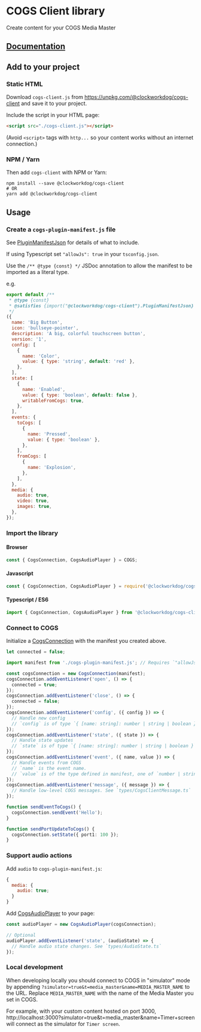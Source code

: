 # COGS Client library

Create content for your COGS Media Master

## [Documentation](https://clockwork-dog.github.io/cogs-client-lib/)

## Add to your project

### Static HTML

Download `cogs-client.js` from https://unpkg.com/@clockworkdog/cogs-client and save it to your project.

Include the script in your HTML page:

```html
<script src="./cogs-client.js"></script>
```

(Avoid `<script>` tags with `http...` so your content works without an internet connection.)

### NPM / Yarn

Then add `cogs-client` with NPM or Yarn:

```shell
npm install --save @clockworkdog/cogs-client
# OR
yarn add @clockworkdog/cogs-client
```

## Usage

### Create a `cogs-plugin-manifest.js` file

See [PluginManifestJson](https://clockwork-dog.github.io/cogs-client-lib/interfaces/PluginManifestJson.html) for details of what to include.

If using Typescript set `"allowJs": true` in your `tsconfig.json`.

Use the `/** @type {const} */` JSDoc annotation to allow the manifest to be imported as a literal type.

e.g.

```js
export default /**
 * @type {const}
 * @satisfies {import("@clockworkdog/cogs-client").PluginManifestJson}
 */
({
  name: 'Big Button',
  icon: 'bullseye-pointer',
  description: 'A big, colorful touchscreen button',
  version: '1',
  config: [
    {
      name: 'Color',
      value: { type: 'string', default: 'red' },
    },
  ],
  state: [
    {
      name: 'Enabled',
      value: { type: 'boolean', default: false },
      writableFromCogs: true,
    },
  ],
  events: {
    toCogs: [
      {
        name: 'Pressed',
        value: { type: 'boolean' },
      },
    ],
    fromCogs: [
      {
        name: 'Explosion',
      },
    ],
  },
  media: {
    audio: true,
    video: true,
    images: true,
  },
});
```

### Import the library

#### Browser

```js
const { CogsConnection, CogsAudioPlayer } = COGS;
```

#### Javascript

```js
const { CogsConnection, CogsAudioPlayer } = require('@clockworkdog/cogs-client');
```

#### Typescript / ES6

```ts
import { CogsConnection, CogsAudioPlayer } from '@clockworkdog/cogs-client';
```

### Connect to COGS

Initialize a [CogsConnection](https://clockwork-dog.github.io/cogs-client-lib/interfaces/CogsConnection.html) with the manifest you created above.

```ts
let connected = false;

import manifest from './cogs-plugin-manifest.js'; // Requires `"allowJs": true` in `tsconfig.json`

const cogsConnection = new CogsConnection(manifest);
cogsConnection.addEventListener('open', () => {
  connected = true;
});
cogsConnection.addEventListener('close', () => {
  connected = false;
});
cogsConnection.addEventListener('config', ({ config }) => {
  // Handle new config
  // `config` is of type `{ [name: string]: number | string | boolean }`
});
cogsConnection.addEventListener('state', ({ state }) => {
  // Handle state updates
  // `state` is of type `{ [name: string]: number | string | boolean }`
});
cogsConnection.addEventListener('event', ({ name, value }) => {
  // Handle events from COGS
  // `name` is the event name.
  // `value` is of the type defined in manifest, one of `number | string | boolean | undefined`.
});
cogsConnection.addEventListener('message', ({ message }) => {
  // Handle low-level COGS messages. See `types/CogsClientMessage.ts`
});

function sendEventToCogs() {
  cogsConnection.sendEvent('Hello');
}

function sendPortUpdateToCogs() {
  cogsConnection.setState({ port1: 100 });
}
```

### Support audio actions

Add `audio` to `cogs-plugin-manifest.js`:

```js
{
  media: {
    audio: true;
  }
}
```

Add [CogsAudioPlayer](https://clockwork-dog.github.io/cogs-client-lib/classes/CogsAudioPlayer.html) to your page:

```ts
const audioPlayer = new CogsAudioPlayer(cogsConnection);

// Optional
audioPlayer.addEventListener('state', (audioState) => {
  // Handle audio state changes. See `types/AudioState.ts`
});
```

### Local development

When developing locally you should connect to COGS in "simulator" mode by appending `?simulator=true&t=media_master&name=MEDIA_MASTER_NAME` to the URL. Replace `MEDIA_MASTER_NAME` with the name of the Media Master you set in COGS.

For example, with your custom content hosted on port 3000, http://localhost:3000?simulator=true&t=media_master&name=Timer+screen will connect as the simulator for `Timer screen`.

